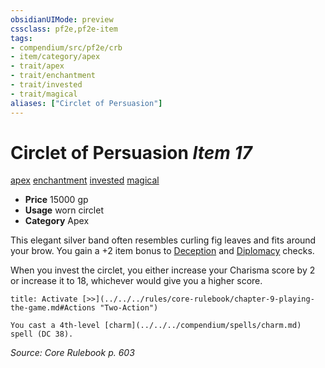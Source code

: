```yaml
---
obsidianUIMode: preview
cssclass: pf2e,pf2e-item
tags:
- compendium/src/pf2e/crb
- item/category/apex
- trait/apex
- trait/enchantment
- trait/invested
- trait/magical
aliases: ["Circlet of Persuasion"]
---
```

# Circlet of Persuasion *Item 17*  
[apex](../../../Rules/traits/apex.md)  [enchantment](../../../Rules/traits/enchantment.md)  [invested](../../../Rules/traits/invested.md)  [magical](../../../Rules/traits/magical.md)  

- **Price** 15000 gp
- **Usage** worn circlet
- **Category** Apex

This elegant silver band often resembles curling fig leaves and fits around your brow. You gain a +2 item bonus to [Deception](../../skills.md#Deception) and [Diplomacy](../../skills.md#Diplomacy) checks.

When you invest the circlet, you either increase your Charisma score by 2 or increase it to 18, whichever would give you a higher score.

```ad-embed-ability
title: Activate [>>](../../../rules/core-rulebook/chapter-9-playing-the-game.md#Actions "Two-Action")

You cast a 4th-level [charm](../../../compendium/spells/charm.md) spell (DC 38).
```

*Source: Core Rulebook p. 603*
